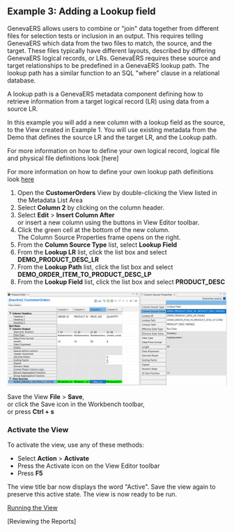 ## Example 3: Adding a Lookup field 

GenevaERS allows users to combine or "join" data together from different files for selection tests or inclusion in an output. This requires telling GenevaERS which data from the two files to match, the source, and the target. These files typically have different layouts, described by differing GenevaERS logical records, or LRs. GenevaERS requires these source and target relationships to be predefined in a GenevaERS lookup path. The lookup path has a similar function to an SQL "where" clause in a relational database.

A lookup path is a GenevaERS metadata component defining how to retrieve information from a target logical record (LR) using data from a source LR.

In this example you will add a new column with a lookup field as the source, to the View created in Example 1. You will use existing metadata from the Demo that defines the source LR and the target LR, and the Lookup path. 

For more information on how to define your own logical record, logical file and physical file definitions look [here]

For more information on how to define your own lookup path definitions look [here](../MetaData/SpecifyLookup.md)

1. Open the **CustomerOrders** View by double-clicking the View listed in the Metadata List Area
2. Select **Column 2** by clicking on the column header.
3. Select **Edit** > **Insert Column After**  
or insert a new column using the buttons in View Editor toolbar.
1. Click the green cell at the bottom of the new column.  
The Column Source Properties frame opens on the right.  
1.  From the **Column Source Type** list, select **Lookup Field**
2.  From the **Lookup LR** list, click the list box and select **DEMO_PRODUCT_DESC_LR**
3.  From the **Lookup Path** list, click the list box and select **DEMO_ORDER_ITEM_TO_PRODUCT_DESC_LP**
4.  From the **Lookup Field** list, click the list box and select **PRODUCT_DESC**

![Filter Editor](../../images/AddLookupColumn.png)


Save the View **File** > **Save**,  
   or click the Save icon in the Workbench toolbar,  
   or press **Ctrl + s**

### Activate the View 

To activate the view, use any of these methods: 
- Select  **Action** > **Activate** 
- Press the Activate icon on the View Editor toolbar 
- Press **F5**

The view title bar now displays the word "Active". Save the view again to preserve this active state. The view is now ready to be run.

[Running the View](../RunView/RunView.md)

[Reviewing the Reports]
